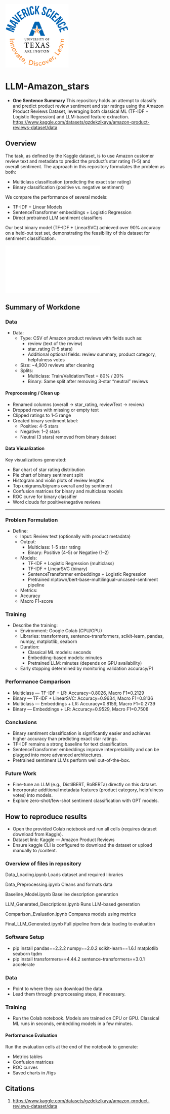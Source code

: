 ![](UTA-DataScience-Logo.png)

# LLM-Amazon_stars

* **One Sentence Summary** This repository holds an attempt to classify and predict product review sentiment and star ratings using the Amazon Product Reviews Dataset, leveraging both classical ML (TF-IDF + Logistic Regression) and LLM-based feature extraction.
https://www.kaggle.com/datasets/gzdekzlkaya/amazon-product-reviews-dataset/data

## Overview
The task, as defined by the Kaggle dataset, is to use Amazon customer review text and metadata to predict the product’s star rating (1–5) and overall sentiment. The approach in this repository formulates the problem as both:

* Multiclass classification (predicting the exact star rating)
* Binary classification (positive vs. negative sentiment)

We compare the performance of several models:
* TF-IDF + Linear Models
* SentenceTransformer embeddings + Logistic Regression
* Direct pretrained LLM sentiment classifiers

Our best binary model (TF-IDF + LinearSVC) achieved over 90% accuracy on a held-out test set, demonstrating the feasibility of this dataset for sentiment classification.

![](model_results.txt)

## Summary of Workdone

### Data

* Data:
  * Type: CSV of Amazon product reviews with fields such as:
    * review (text of the review)
    * star_rating (1–5 stars)
    * Additional optional fields: review summary, product category, helpfulness votes
  * Size: ~4,900 reviews after cleaning
  * Splits:
    * Multiclass: Train/Validation/Test = 80% / 20%
    * Binary: Same split after removing 3-star “neutral” reviews
 
#### Preprocessing / Clean up

* Renamed columns (overall → star_rating, reviewText → review)
* Dropped rows with missing or empty text
* Clipped ratings to 1–5 range
* Created binary sentiment label:
  * Positive: 4–5 stars
  * Negative: 1–2 stars
  * Neutral (3 stars) removed from binary dataset


#### Data Visualization

Key visualizations generated:
* Bar chart of star rating distribution
* Pie chart of binary sentiment split
* Histogram and violin plots of review lengths
* Top unigrams/bigrams overall and by sentiment
* Confusion matrices for binary and multiclass models
* ROC curve for binary classifier
* Word clouds for positive/negative reviews

******


### Problem Formulation

* Define:
  * Input: Review text (optionally with product metadata)
  * Output:
    * Multiclass: 1–5 star rating
    * Binary: Positive (4–5) or Negative (1–2)
  * Models:
    * TF-IDF + Logistic Regression (multiclass)
    * TF-IDF + LinearSVC (binary)
    * SentenceTransformer embeddings + Logistic Regression
    * Pretrained nlptown/bert-base-multilingual-uncased-sentiment pipeline
  * Metrics:
   * Accuracy
   * Macro F1-score
 
  
### Training

* Describe the training:
  * Environment: Google Colab (CPU/GPU)
  * Libraries: transformers, sentence-transformers, scikit-learn, pandas, numpy, matplotlib, seaborn
  * Duration:
    * Classical ML models: seconds
    * Embedding-based models: minutes
    * Pretrained LLM: minutes (depends on GPU availability)
  * Early stopping determined by monitoring validation accuracy/F1

 
### Performance Comparison

* Multiclass — TF-IDF + LR: Accuracy=0.8026, Macro F1=0.2129
* Binary — TF-IDF + LinearSVC: Accuracy=0.9634, Macro F1=0.8136
* Multiclass — Embeddings + LR: Accuracy=0.8159, Macro F1=0.2739
* Binary — Embeddings + LR: Accuracy=0.9529, Macro F1=0.7508

### Conclusions

* Binary sentiment classification is significantly easier and achieves higher accuracy than predicting exact star ratings.
* TF-IDF remains a strong baseline for text classification.
* SentenceTransformer embeddings improve interpretability and can be plugged into more advanced architectures.
* Pretrained sentiment LLMs perform well out-of-the-box.


### Future Work

* Fine-tune an LLM (e.g., DistilBERT, RoBERTa) directly on this dataset.
* Incorporate additional metadata features (product category, helpfulness votes) into models.
* Explore zero-shot/few-shot sentiment classification with GPT models.


## How to reproduce results

* Open the provided Colab notebook and run all cells (requires dataset download from Kaggle).
* Dataset link: Kaggle — Amazon Product Reviews
* Ensure kaggle CLI is configured to download the dataset or upload manually to /content.

  
### Overview of files in repository

Data_Loading.ipynb	              Loads dataset and required libraries

Data_Preprocessing.ipynb	        Cleans and formats data

Baseline_Model.ipynb	            Baseline description generation

LLM_Generated_Descriptions.ipynb	Runs LLM-based generation

Comparison_Evaluation.ipynb	     Compares models using metrics

Final_LLM_Generated.ipynb	       Full pipeline from data loading to evaluation


### Software Setup
* pip install pandas==2.2.2 numpy==2.0.2 scikit-learn==1.6.1 matplotlib seaborn tqdm
* pip install transformers==4.44.2 sentence-transformers==3.0.1 accelerate


### Data

* Point to where they can download the data.
* Lead them through preprocessing steps, if necessary.

### Training

* Run the Colab notebook. Models are trained on CPU or GPU.
Classical ML runs in seconds, embedding models in a few minutes.

#### Performance Evaluation

Run the evaluation cells at the end of the notebook to generate:
* Metrics tables
* Confusion matrices
* ROC curves
* Saved charts in /figs


## Citations
1. https://www.kaggle.com/datasets/gzdekzlkaya/amazon-product-reviews-dataset/data
